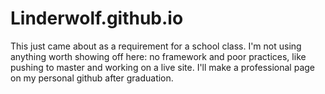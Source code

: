 # Linderwolf.github.io

This just came about as a requirement for a school class. 
I'm not using anything worth showing off here: no framework and poor practices, like pushing to master and working on a live site.
I'll make a professional page on my personal github after graduation.
